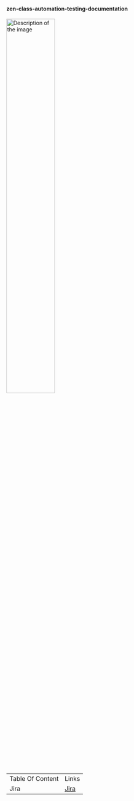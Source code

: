 #### zen-class-automation-testing-documentation
<img src="https://encrypted-tbn0.gstatic.com/images?q=tbn:ANd9GcTnrYuqsCw-VUkn0h9sVYnv2vh0UGPCL6Oj0UJW-isx2c4Sz6EySPVSwibW0h3b92fkEI8&usqp=CAU" alt="Description of the image" width="50%" height="50%">

 <!DOCTYPE html>
<html>
<head>
</head>
<body>

<table>
  <tr>
    <td>Table Of Content </td>
    <td>Links</td>
  </tr>
  <tr>
    <td>Jira</td>
    <td><a href="https://github.com/zen-class/zen-class-automation-testing-documentation/tree/main/004-Jira-Project-Managment-Tool/007-%20Jira">Jira</a></td>
  </tr>
</table>
</body>
</html>
